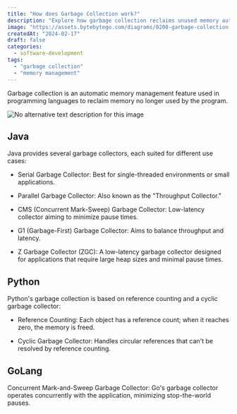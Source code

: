 ```yaml
---
title: "How does Garbage Collection work?"
description: "Explore how garbage collection reclaims unused memory automatically."
image: "https://assets.bytebytego.com/diagrams/0200-garbage-collection-101.png"
createdAt: "2024-02-17"
draft: false
categories:
  - software-development
tags:
  - "garbage collection"
  - "memory management"
---
```


Garbage collection is an automatic memory management feature used in programming languages to reclaim memory no longer used by the program.

![No alternative text description for this image](https://assets.bytebytego.com/diagrams/0200-garbage-collection-101.png)

## Java

Java provides several garbage collectors, each suited for different use cases:

*   Serial Garbage Collector: Best for single-threaded environments or small applications.

*   Parallel Garbage Collector: Also known as the "Throughput Collector."

*   CMS (Concurrent Mark-Sweep) Garbage Collector: Low-latency collector aiming to minimize pause times.

*   G1 (Garbage-First) Garbage Collector: Aims to balance throughput and latency.

*   Z Garbage Collector (ZGC): A low-latency garbage collector designed for applications that require large heap sizes and minimal pause times.

## Python

Python's garbage collection is based on reference counting and a cyclic garbage collector:

*   Reference Counting: Each object has a reference count; when it reaches zero, the memory is freed.

*   Cyclic Garbage Collector: Handles circular references that can't be resolved by reference counting.

## GoLang

Concurrent Mark-and-Sweep Garbage Collector: Go's garbage collector operates concurrently with the application, minimizing stop-the-world pauses.
